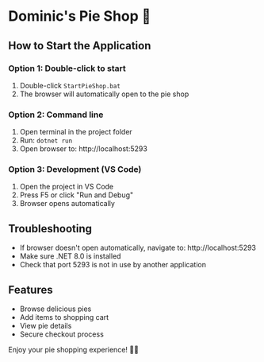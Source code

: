 # Dominic's Pie Shop 🥧

## How to Start the Application

### Option 1: Double-click to start
1. Double-click `StartPieShop.bat`
2. The browser will automatically open to the pie shop

### Option 2: Command line
1. Open terminal in the project folder
2. Run: `dotnet run`
3. Open browser to: http://localhost:5293

### Option 3: Development (VS Code)
1. Open the project in VS Code
2. Press F5 or click "Run and Debug"
3. Browser opens automatically

## Troubleshooting
- If browser doesn't open automatically, navigate to: http://localhost:5293
- Make sure .NET 8.0 is installed
- Check that port 5293 is not in use by another application

## Features
- Browse delicious pies
- Add items to shopping cart
- View pie details
- Secure checkout process

Enjoy your pie shopping experience! 🥧✨